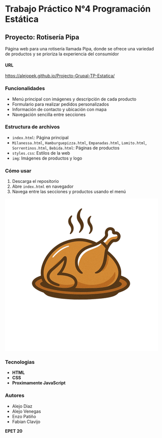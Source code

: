 # Trabajo Práctico N°4 Programación Estática

## Proyecto: Rotisería Pipa

Página web para una rotisería llamada Pipa, donde se ofrece una variedad de productos y se prioriza la experiencia del consumidor

#### URL

https://alejopek.github.io/Projecto-Grupal-TP-Estatica/

### Funcionalidades

- Menú principal con imágenes y descripción de cada producto
- Formulario para realizar pedidos personalizados
- Información de contacto y ubicación con mapa
- Navegación sencilla entre secciones

### Estructura de archivos

- `index.html`: Página principal
- `Milanessa.html`, `Hamburguepizza.html`, `Empanadas.html`, `Lomito.html`, `Sorrentinos.html`, `Bebida.html`: Páginas de productos
- `styles.css`: Estilos de la web
- `img`: Imágenes de productos y logo

### Cómo usar

1. Descarga el repositorio
2. Abre `index.html` en navegador
3. Navega entre las secciones y productos usando el menú

![Rotisería Pipa](img/logo.png)

### Tecnologias

- **HTML**
- **CSS**
- **Proximamente JavaScript**

### Autores

- Alejo Diaz
- Alejo Venegas
- Enzo Patiño
- Fabian Clavijo

**EPET 20**
